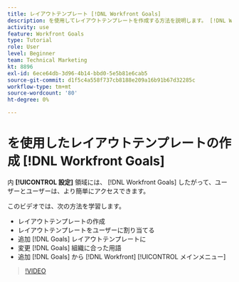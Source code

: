 ```yaml
---
title: レイアウトテンプレート [!DNL Workfront Goals]
description: を使用してレイアウトテンプレートを作成する方法を説明します。 [!DNL Workfront Goals], assign the layout template to users, and change [!DNL Goals] 用語を組織に合わせて使用します。
activity: use
feature: Workfront Goals
type: Tutorial
role: User
level: Beginner
team: Technical Marketing
kt: 8896
exl-id: 6ece64db-3d96-4b14-bbd0-5e5b81e6cab5
source-git-commit: d1f5c4a558f737cb8188e209a16b91b67d32285c
workflow-type: tm+mt
source-wordcount: '80'
ht-degree: 0%

---
```


# を使用したレイアウトテンプレートの作成 [!DNL Workfront Goals]

内 **[!UICONTROL 設定]** 領域には、 [!DNL Workfront Goals] したがって、ユーザーとユーザーは、より簡単にアクセスできます。

このビデオでは、次の方法を学習します。

* レイアウトテンプレートの作成
* レイアウトテンプレートをユーザーに割り当てる
* 追加 [!DNL Goals] レイアウトテンプレートに
* 変更 [!DNL Goals] 組織に合った用語
* 追加 [!DNL Goals] から [!DNL Workfront] [!UICONTROL メインメニュー]

>[!VIDEO](https://video.tv.adobe.com/v/335190/?quality=12)

<!--
Learn more graphic
-->
